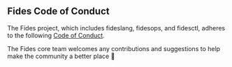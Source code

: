 ## Fides Code of Conduct

The Fides project, which includes fideslang, fidesops, and fidesctl, adheres to the following [Code of Conduct](https://ethyca.github.io/fidesops/community/code_of_conduct/).

The Fides core team welcomes any contributions and suggestions to help make the community a better place 🤝
